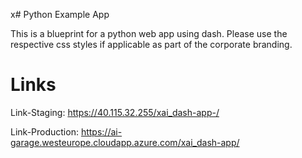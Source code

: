 x# Python Example App

This is a blueprint for a python web app using dash. Please use the respective css styles if applicable as part of the corporate branding. 

# Links

Link-Staging: https://40.115.32.255/xai_dash-app-/

Link-Production: https://ai-garage.westeurope.cloudapp.azure.com/xai_dash-app/
